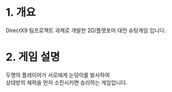 # 1. 개요
DirectX9 팀프로젝트 과제로 개발한 2D/플랫포머 대전 슈팅게임 입니다.
# 2. 게임 설명
두명의 플레이어가 서로에게 눈덩이를 발사하여  
상대방의 체력을 먼저 소진시키면 승리하는 게임입니다.